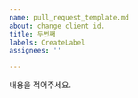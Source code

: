 ```yaml
---
name: pull_request_template.md
about: change client id.
title: 두번째
labels: CreateLabel
assignees: ''

---
```


내용을 적어주세요.
